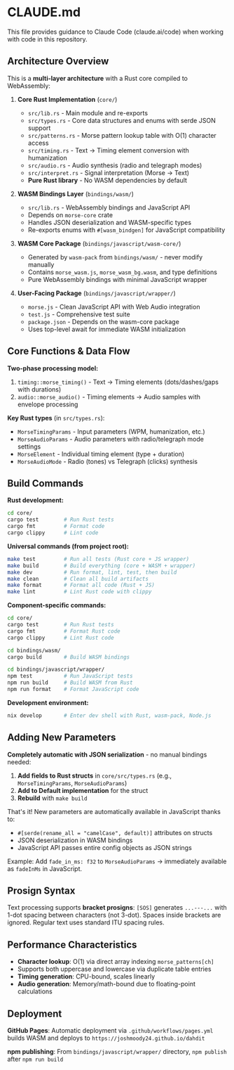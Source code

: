 # CLAUDE.md

This file provides guidance to Claude Code (claude.ai/code) when working with code in this repository.

## Architecture Overview

This is a **multi-layer architecture** with a Rust core compiled to WebAssembly:

1. **Core Rust Implementation** (`core/`)
   - `src/lib.rs` - Main module and re-exports
   - `src/types.rs` - Core data structures and enums with serde JSON support
   - `src/patterns.rs` - Morse pattern lookup table with O(1) character access
   - `src/timing.rs` - Text → Timing element conversion with humanization
   - `src/audio.rs` - Audio synthesis (radio and telegraph modes)
   - `src/interpret.rs` - Signal interpretation (Morse → Text)
   - **Pure Rust library** - No WASM dependencies by default

2. **WASM Bindings Layer** (`bindings/wasm/`)
   - `src/lib.rs` - WebAssembly bindings and JavaScript API
   - Depends on `morse-core` crate
   - Handles JSON deserialization and WASM-specific types
   - Re-exports enums with `#[wasm_bindgen]` for JavaScript compatibility

3. **WASM Core Package** (`bindings/javascript/wasm-core/`)
   - Generated by `wasm-pack` from `bindings/wasm/` - never modify manually
   - Contains `morse_wasm.js`, `morse_wasm_bg.wasm`, and type definitions
   - Pure WebAssembly bindings with minimal JavaScript wrapper

4. **User-Facing Package** (`bindings/javascript/wrapper/`)
   - `morse.js` - Clean JavaScript API with Web Audio integration
   - `test.js` - Comprehensive test suite
   - `package.json` - Depends on the wasm-core package
   - Uses top-level await for immediate WASM initialization

## Core Functions & Data Flow

**Two-phase processing model:**
1. `timing::morse_timing()` - Text → Timing elements (dots/dashes/gaps with durations)
2. `audio::morse_audio()` - Timing elements → Audio samples with envelope processing

**Key Rust types** (in `src/types.rs`):
- `MorseTimingParams` - Input parameters (WPM, humanization, etc.)
- `MorseAudioParams` - Audio parameters with radio/telegraph mode settings
- `MorseElement` - Individual timing element (type + duration)
- `MorseAudioMode` - Radio (tones) vs Telegraph (clicks) synthesis

## Build Commands

**Rust development:**
```bash
cd core/
cargo test        # Run Rust tests
cargo fmt         # Format code
cargo clippy      # Lint code
```

**Universal commands (from project root):**
```bash
make test         # Run all tests (Rust core + JS wrapper)
make build        # Build everything (core + WASM + wrapper)
make dev          # Run format, lint, test, then build
make clean        # Clean all build artifacts
make format       # Format all code (Rust + JS)
make lint         # Lint Rust code with clippy
```

**Component-specific commands:**
```bash
cd core/
cargo test        # Run Rust tests
cargo fmt         # Format Rust code
cargo clippy      # Lint Rust code

cd bindings/wasm/
cargo build       # Build WASM bindings

cd bindings/javascript/wrapper/
npm test          # Run JavaScript tests
npm run build     # Build WASM from Rust
npm run format    # Format JavaScript code
```

**Development environment:**
```bash
nix develop       # Enter dev shell with Rust, wasm-pack, Node.js
```

## Adding New Parameters

**Completely automatic with JSON serialization** - no manual bindings needed:

1. **Add fields to Rust structs** in `core/src/types.rs` (e.g., `MorseTimingParams`, `MorseAudioParams`)
2. **Add to Default implementation** for the struct
3. **Rebuild** with `make build`

That's it! New parameters are automatically available in JavaScript thanks to:
- `#[serde(rename_all = "camelCase", default)]` attributes on structs
- JSON deserialization in WASM bindings
- JavaScript API passes entire config objects as JSON strings

Example: Add `fade_in_ms: f32` to `MorseAudioParams` → immediately available as `fadeInMs` in JavaScript.

## Prosign Syntax

Text processing supports **bracket prosigns**: `[SOS]` generates `...---...` with 1-dot spacing between characters (not 3-dot). Spaces inside brackets are ignored. Regular text uses standard ITU spacing rules.

## Performance Characteristics

- **Character lookup**: O(1) via direct array indexing `morse_patterns[ch]`
- Supports both uppercase and lowercase via duplicate table entries
- **Timing generation**: CPU-bound, scales linearly
- **Audio generation**: Memory/math-bound due to floating-point calculations

## Deployment

**GitHub Pages**: Automatic deployment via `.github/workflows/pages.yml` builds WASM and deploys to `https://joshmoody24.github.io/dahdit`

**npm publishing**: From `bindings/javascript/wrapper/` directory, `npm publish` after `npm run build`